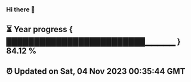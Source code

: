 ### Hi there 👋
⏳ Year progress { █████████████████████████▁▁▁▁▁ } 84.12 %
---
⏰ Updated on Sat, 04 Nov 2023 00:35:44 GMT
---
